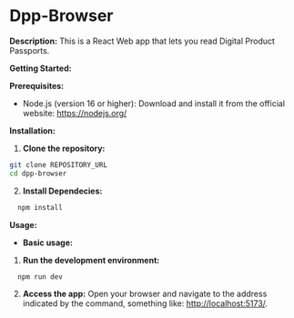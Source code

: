 # Dpp-Browser

**Description:** This is a React Web app that lets you read Digital Product Passports.

**Getting Started:**

**Prerequisites:**

* Node.js (version 16 or higher): Download and install it from the official website: https://nodejs.org/

**Installation:**

1. **Clone the repository:**

  ```bash
  git clone REPOSITORY_URL
  cd dpp-browser
  ```
2. **Install Dependecies:**
  ```bash
	npm install
  ```

**Usage:**
* **Basic usage:** 
1. **Run the development environment:**
  ```bash
	npm run dev
  ```
2. **Access the app:**
	Open your browser and navigate to the address indicated by the command, something like: [http://localhost:5173/](http://localhost:5173/).
